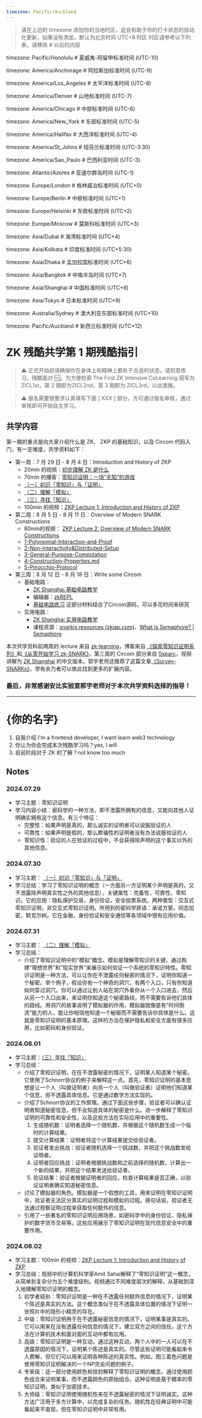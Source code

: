 ```yaml
---
timezone: Pacific/Auckland
---
```


> 请在上边的 timezone 添加你的当地时区，这会有助于你的打卡状态的自动化更新，如果没有添加，默认为北京时间 UTC+8 时区
> 时区请参考以下列表，请移除 # 以后的内容

timezone: Pacific/Honolulu # 夏威夷-阿留申标准时间 (UTC-10)

timezone: America/Anchorage # 阿拉斯加标准时间 (UTC-9)

timezone: America/Los_Angeles # 太平洋标准时间 (UTC-8)

timezone: America/Denver # 山地标准时间 (UTC-7)

timezone: America/Chicago # 中部标准时间 (UTC-6)

timezone: America/New_York # 东部标准时间 (UTC-5)

timezone: America/Halifax # 大西洋标准时间 (UTC-4)

timezone: America/St_Johns # 纽芬兰标准时间 (UTC-3:30)

timezone: America/Sao_Paulo # 巴西利亚时间 (UTC-3)

timezone: Atlantic/Azores # 亚速尔群岛时间 (UTC-1)

timezone: Europe/London # 格林威治标准时间 (UTC+0)

timezone: Europe/Berlin # 中欧标准时间 (UTC+1)

timezone: Europe/Helsinki # 东欧标准时间 (UTC+2)

timezone: Europe/Moscow # 莫斯科标准时间 (UTC+3)

timezone: Asia/Dubai # 海湾标准时间 (UTC+4)

timezone: Asia/Kolkata # 印度标准时间 (UTC+5:30)

timezone: Asia/Dhaka # 孟加拉国标准时间 (UTC+6)

timezone: Asia/Bangkok # 中南半岛时间 (UTC+7)

timezone: Asia/Shanghai # 中国标准时间 (UTC+8)

timezone: Asia/Tokyo # 日本标准时间 (UTC+9)

timezone: Australia/Sydney # 澳大利亚东部标准时间 (UTC+10)

timezone: Pacific/Auckland # 新西兰标准时间 (UTC+12)

# ZK 残酷共学第 1 期残酷指引

> ⚠️ 正式开始前请确保你在身体上和精神上都处于合适的状态，请刻意练习，残酷面对 🆒。为方便检索 The First ZK Intensive CoLearning 简写为 ZICL1st，第 2 期即为ZICL2nd，第 3 期即为 ZICL3rd，以此类推。

> ⚠️ 报名需要按要求认真填写下面 [ XXX ] 部分，方可通过报名审核，通过审核即可开始自主学习。

## 共学内容

第一期的重点是向大家介绍什么是 ZK、 ZKP 的基础知识，以及 Circom 代码入门，有一定难度，共学资料如下：

- 第一周：7 月 29 日 - 8 月 4 日：Introduction and History of ZKP
    - 20min 的视频：[初步理解 ZK 是什么](https://www.youtube.com/watch?v=fOGdb1CTu5c)
    - 70min 的播客：[零知识证明：一场”无知“的游戏](https://www.xiaoyuzhoufm.com/episode/6672a76bb6a8412729e0b103)
    - [（一）初识「零知识」与「证明」](https://learn.z2o-k7e.world/zkp-intro/1/zkp-back.html)
    - [（二）理解「模拟」](https://learn.z2o-k7e.world/zkp-intro/2/zkp-simu.html)
    - [（三）寻找「知识」](https://learn.z2o-k7e.world/zkp-intro/3/zkp-pok.html)
    - 100min 的视频：[ZKP Lecture 1: Introduction and History of ZKP](https://www.youtube.com/watch?v=uchjTIlPzFo)
- 第二周：8 月 5 日 - 8 月 11 日：Overview of Modern SNARK Constructions
    - 80min的视频： [ZKP Lecture 2: Overview of Modern SNARK Constructions](https://www.youtube.com/watch?v=bGEXYpt3sj0)
    - [1-Polynomial-Interaction-and-Proof](https://learn.z2o-k7e.world/zk-snarks/1-Polynomial-Interaction-and-Proof.html)
    - [2-Non-interactivity&Distributed-Setup](https://learn.z2o-k7e.world/zk-snarks/2-Non-interactivity&Distributed-Setup.html)
    - [3-General-Purpose-Computation](https://learn.z2o-k7e.world/zk-snarks/3-General-Purpose-Computation.html)
    - [4-Construction-Properties.md](https://learn.z2o-k7e.world/zk-snarks/4-Construction-Properties.html)
    - [5-Pinocchio-Protocol](https://learn.z2o-k7e.world/zk-snarks/5-Pinocchio-Protocol.html)
- 第三周：8 月 12 日 - 8 月 18 日：Write some Circom
    - 基础电路：
        - [ZK Shanghai 基础电路教学](https://www.youtube.com/watch?v=CTJ1JkYLiyw&ab_channel=SutuLabs)
        - 编辑器：[zkREPL](https://zkrepl.dev/)
        - [基础电路练习](https://github.com/wenjin1997/zkshanghai-workshop/blob/main/lecture2-homework.md) 这部分材料结合了Circom源码，可以多花时间来研究
    - 实用电路：
        - [ZK Shanghai 实用电路教学](https://www.youtube.com/watch?v=smJz5RdY0Nc)
        - 课程资源：[snarkjs resources (zkiap.com)](https://zkiap.com/snarkjs)、[What Is Semaphore? | Semaphore](https://docs.semaphore.pse.dev/)

本次共学资料前两周的 lecture 来自 [zk-learning](https://zk-learning.org/)，博客来自 [《探索零知识证明系列》](https://learn.z2o-k7e.world/zkp-intro/toc.html)和[《从零开始学习 zk-SNARK》](https://learn.z2o-k7e.world/zk-snarks/toc.html)，第三周的 Circom 部分来自 [0xparc](https://zkiap.com/)，视频讲解为 [ZK Shanghai](https://zkshanghai.xyz/) 的中文版本。郭宇老师还推荐了这篇文章[《Survey-SNARKs》](https://www.di.ens.fr/~nitulesc/files/Survey-SNARKs.pdf)，学有余力者可以依此找到更多的扩展内容。

### **最后，非常感谢安比实验室郭宇老师对于本次共学资料选择的指导！**

---

# {你的名字}
1. 自我介绍 I'm a frontend developer, I want learn web3 technology
2. 你认为你会完成本次残酷学习吗？yes, I will
3. 目前阶段对于 ZK 的了解？not know too much

## Notes

<!-- Content_START -->

### 2024.07.29

- 学习主题：零知识证明
- 学习内容小结：密码学的一种方法，即不泄露所拥有的信息，又能向其他人证明确实拥有这个信息。有三个特征：
  - 完整性：如果声明是真的，那么诚实的证明者可以说服验证的人
  - 可靠性：如果声明是假的，那么欺骗性的证明者没有办法说服验证的人
  - 零知识性：验证的人在验证的过程中，不会获得除声明的这个事实以外的其他信息。


### 2024.07.30

- 学习主题： [（一）初识「零知识」与「证明」](https://learn.z2o-k7e.world/zkp-intro/1/zkp-back.html)
- 学习总结：学习了零知识证明的概念（一方面另一方证明某个声明是真的，又不泄露除声明真实性之外的其他信息），关键属性：完备性，可靠性，零知识。它的应用：隐私保护交易，身份验证，安全投票系统。两种类型：交互式零知识证明，非交互式零知识证明。所用到的密码学原语：承诺方案，同态加密，默克尔树。它在金融，身份验证和安全通信等各领域中很有应用价值。

### 2024.07.31
- 学习主题： [（二）理解「模拟」](https://learn.z2o-k7e.world/zkp-intro/2/zkp-simu.html)
- 学习总结：
  - 介绍了零知识证明中的“模拟”概念。模拟是理解零知识的关键，通过构建“理想世界”和“现实世界”来展示如何验证一个系统的零知识特性。零知识证明是一种方法，可以让你在不泄露任何秘密的情况下，证明你知道一个秘密。举个例子，假设你有一个神奇的洞穴，有两个入口，只有你知道如何穿过洞穴。你可以通过让别人站在洞穴外看你从一个入口进去，然后从另一个入口出来，来证明你知道这个秘密路线，而不需要告诉他们具体的路线。用洞穴的故事说明了模拟器的作用，模拟器就像是有“时间倒流”能力的人，能让你相信他知道一个秘密而不需要告诉你具体是什么。这就是零知识证明的基本原理。这样的方法在保护隐私和安全方面有很多应用，比如密码和身份验证。

### 2024.08.01
- 学习主题：[（三）寻找「知识」](https://learn.z2o-k7e.world/zkp-intro/3/zkp-pok.html)
- 学习总结：
  - 介绍了零知识证明，在在不泄露秘密的情况下，证明某人知道某个秘密。它使用了Schnorr协议的例子来解释这一点。首先，零知识证明的基本思想是让一个人（叫做证明者）向另一个人（叫做验证者）证明他们知道某个信息，但不透露具体信息。它是通过数学方法实现的。
  - 介绍了Schnorr协议的工作原理。通过下面这些步骤，验证者可以确认证明者知道秘密信息，但不会知道具体的秘密是什么。进一步解释了零知识证明的可靠性和安全性，以及这些方法在实际应用中的重要性。
    1.	生成随机数：证明者选择一个随机数，并根据这个随机数生成一个临时的计算结果。
    2.	提交计算结果：证明者将这个计算结果提交给验证者。
    3.	验证者发出挑战：验证者随机选择一个挑战数，并把这个挑战数发给证明者。
    4.	证明者回应挑战：证明者根据挑战数和之前选择的随机数，计算出一个新的结果，并把这个结果发送给验证者。
    5.	验证结果：验证者根据证明者的回应，检查计算结果是否正确，以验证证明者确实知道秘密信息。
  - 讨论了模拟器的角色。模拟器是一个假想的工具，用来证明在零知识证明中，验证者无法区分真实的证明过程和模拟的过程。换句话说，验证者无法通过观察证明过程来获取任何额外的信息。
  - 引用了一些著名的零知识证明应用场景，如密码学中的身份验证、隐私保护的数字货币交易等。这些应用展示了零知识证明在现代信息安全中的重要作用。


### 2024.08.02
- 学习主题：100min 的视频：[ZKP Lecture 1: Introduction and History of ZKP](https://www.youtube.com/watch?v=uchjTIlPzFo)
- 学习总结：视频中的计算机科学家Amit Sahai解释了“零知识证明”这一概念，从简单到复杂分为五个难度级别。视频通过不同难度层次的解释，从基础到深入地理解零知识证明的概念。
  1. 初学者级别：零知识证明是一种在不透露任何额外信息的情况下，证明某个陈述是真实的方法。这个概念类似于在不透露具体位置的情况下证明一张照片中的隐形小精灵的存在。
  2. 中级：零知识证明用于在不透露秘密信息的情况下，证明某事是真实的。它可以用来在没有透露任何信息的情况下，建立双方之间的信任。这个方法在计算机技术和面对面的互动中都有应用。
  3. 高级：零知识证明是一种互动，通过这种互动，两个人中的一人可以在不透露原因的情况下，证明某个陈述是真实的。尽管这些证明可能看起来令人费解，但它们可以用来证明各种陈述的真实性。例如，图三着色问题是使用零知识证明解决的一个NP完全问题的例子。
  4. 专家级：这一部分使用颜色和信封解释了零知识证明的概念。通过使用颜色组合来证明某事，而不透露颜色的原始组合。这种证明是基于概率的零知识证明，类似于加密技术。
  5. 大师级：零知识证明使用随机性来在不透露秘密的情况下证明诚实。这种方法广泛用于多方计算中，以完成复杂的任务。随机性在经典证明中可能看起来不直观，但在零知识证明中非常有用。

<!-- Content_END -->
